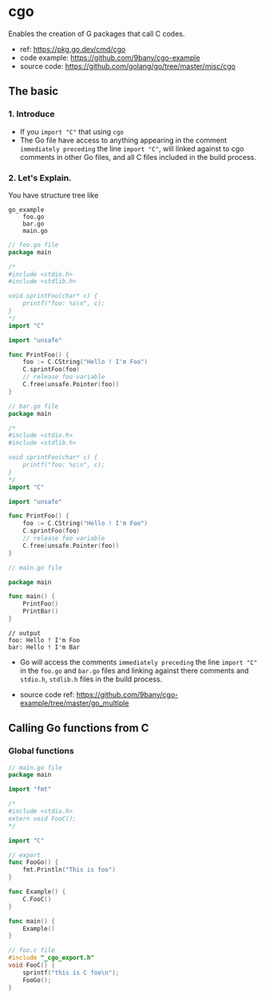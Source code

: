 # cgo

Enables the creation of G packages that call C codes.

- ref: https://pkg.go.dev/cmd/cgo
- code example: https://github.com/9bany/cgo-example
- source code: https://github.com/golang/go/tree/master/misc/cgo

## The basic

### 1. Introduce
- If you `import "C"` that using `cgo`
- The Go file have access to anything appearing in the comment `immediately preceding` the line `import "C"`, will linked against to cgo comments in other Go files, and all C files included in the build process.

### 2. Let's Explain.

You have structure tree like

```
go_example
    foo.go
    bar.go
    main.go 
```

```go
// foo.go file
package main

/*
#include <stdio.h>
#include <stdlib.h>

void sprintFoo(char* c) {
	printf("foo: %s\n", c);
}
*/
import "C"

import "unsafe"

func PrintFoo() {
	foo := C.CString("Hello ! I'm Foo")
	C.sprintFoo(foo)
	// release foo variable
	C.free(unsafe.Pointer(foo))
}

```

```go
// bar.go file
package main

/*
#include <stdio.h>
#include <stdlib.h>

void sprintFoo(char* c) {
	printf("foo: %s\n", c);
}
*/
import "C"

import "unsafe"

func PrintFoo() {
	foo := C.CString("Hello ! I'm Foo")
	C.sprintFoo(foo)
	// release foo variable
	C.free(unsafe.Pointer(foo))
}

```

```go
// main.go file

package main

func main() {
	PrintFoo()
	PrintBar()
}

```

```
// output
foo: Hello ! I'm Foo
bar: Hello ! I'm Bar
```

- Go will access the comments `immediately preceding` the line `import "C"` in the `foo.go` and `bar.go` files and linking against there comments and `stdio.h`, `stdlib.h` files in the build process.

- source code ref: https://github.com/9bany/cgo-example/tree/master/go_multiple


## Calling Go functions from C 

### Global functions

```go 
// main.go file
package main

import "fmt"

/*
#include <stdio.h>
extern void FooC();
*/

import "C"

// export
func FooGo() {
	fmt.Println("This is foo")
}

func Example() {
	C.FooC()
}

func main() {
	Example()
}

```

```c
// foo.c file
#include "_cgo_export.h"
void FooC() {
	sprintf("this is C foo\n");
	FooGo();
}
```